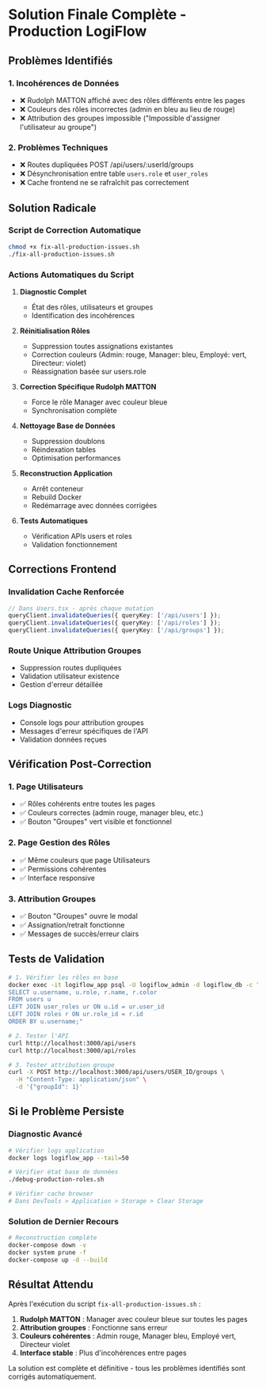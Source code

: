 # Solution Finale Complète - Production LogiFlow

## Problèmes Identifiés

### 1. Incohérences de Données
- ❌ Rudolph MATTON affiché avec des rôles différents entre les pages
- ❌ Couleurs des rôles incorrectes (admin en bleu au lieu de rouge)
- ❌ Attribution des groupes impossible ("Impossible d'assigner l'utilisateur au groupe")

### 2. Problèmes Techniques
- ❌ Routes dupliquées POST /api/users/:userId/groups
- ❌ Désynchronisation entre table `users.role` et `user_roles`
- ❌ Cache frontend ne se rafraîchit pas correctement

## Solution Radicale

### Script de Correction Automatique
```bash
chmod +x fix-all-production-issues.sh
./fix-all-production-issues.sh
```

### Actions Automatiques du Script

1. **Diagnostic Complet**
   - État des rôles, utilisateurs et groupes
   - Identification des incohérences

2. **Réinitialisation Rôles**
   - Suppression toutes assignations existantes
   - Correction couleurs (Admin: rouge, Manager: bleu, Employé: vert, Directeur: violet)
   - Réassignation basée sur users.role

3. **Correction Spécifique Rudolph MATTON**
   - Force le rôle Manager avec couleur bleue
   - Synchronisation complète

4. **Nettoyage Base de Données**
   - Suppression doublons
   - Réindexation tables
   - Optimisation performances

5. **Reconstruction Application**
   - Arrêt conteneur
   - Rebuild Docker
   - Redémarrage avec données corrigées

6. **Tests Automatiques**
   - Vérification APIs users et roles
   - Validation fonctionnement

## Corrections Frontend

### Invalidation Cache Renforcée
```typescript
// Dans Users.tsx - après chaque mutation
queryClient.invalidateQueries({ queryKey: ['/api/users'] });
queryClient.invalidateQueries({ queryKey: ['/api/roles'] });
queryClient.invalidateQueries({ queryKey: ['/api/groups'] });
```

### Route Unique Attribution Groupes
- Suppression routes dupliquées
- Validation utilisateur existence
- Gestion d'erreur détaillée

### Logs Diagnostic
- Console logs pour attribution groupes
- Messages d'erreur spécifiques de l'API
- Validation données reçues

## Vérification Post-Correction

### 1. Page Utilisateurs
- ✅ Rôles cohérents entre toutes les pages
- ✅ Couleurs correctes (admin rouge, manager bleu, etc.)
- ✅ Bouton "Groupes" vert visible et fonctionnel

### 2. Page Gestion des Rôles
- ✅ Même couleurs que page Utilisateurs
- ✅ Permissions cohérentes
- ✅ Interface responsive

### 3. Attribution Groupes
- ✅ Bouton "Groupes" ouvre le modal
- ✅ Assignation/retrait fonctionne
- ✅ Messages de succès/erreur clairs

## Tests de Validation

```bash
# 1. Vérifier les rôles en base
docker exec -it logiflow_app psql -U logiflow_admin -d logiflow_db -c "
SELECT u.username, u.role, r.name, r.color 
FROM users u
LEFT JOIN user_roles ur ON u.id = ur.user_id
LEFT JOIN roles r ON ur.role_id = r.id
ORDER BY u.username;"

# 2. Tester l'API
curl http://localhost:3000/api/users
curl http://localhost:3000/api/roles

# 3. Tester attribution groupe
curl -X POST http://localhost:3000/api/users/USER_ID/groups \
  -H "Content-Type: application/json" \
  -d '{"groupId": 1}'
```

## Si le Problème Persiste

### Diagnostic Avancé
```bash
# Vérifier logs application
docker logs logiflow_app --tail=50

# Vérifier état base de données
./debug-production-roles.sh

# Vérifier cache browser
# Dans DevTools > Application > Storage > Clear Storage
```

### Solution de Dernier Recours
```bash
# Reconstruction complète
docker-compose down -v
docker system prune -f
docker-compose up -d --build
```

## Résultat Attendu

Après l'exécution du script `fix-all-production-issues.sh` :

1. **Rudolph MATTON** : Manager avec couleur bleue sur toutes les pages
2. **Attribution groupes** : Fonctionne sans erreur
3. **Couleurs cohérentes** : Admin rouge, Manager bleu, Employé vert, Directeur violet
4. **Interface stable** : Plus d'incohérences entre pages

La solution est complète et définitive - tous les problèmes identifiés sont corrigés automatiquement.